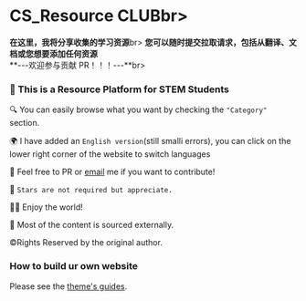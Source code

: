 

#  CS_Resource CLUBbr>

**在这里，我将分享收集的学习资源**br>
**您可以随时提交拉取请求，包括从翻译、文档或您想要添加任何资源**<br>
**---欢迎参与贡献 PR！！！---**br>

### 👋 This is a Resource Platform for STEM Students 
🔍  You can easily browse what you want by checking the `"Category"` section.<br>

🌍  I have added an `English version`(still smalli errors), you can click on the lower right corner of the website to switch languages

📮  Feel free to PR or [email](mailto:applyforcontirbute@qinshizz.com) me if you want to contribute!<br>

🌟  `Stars are not required but appreciate.`

🏄‍♀️  Enjoy the world!<br>

🌊   Most of the content is sourced externally.<br>



©️Rights Reserved by the original author.

### How to build ur own website 

Please see the [theme's guides](https://chirpy.cotes.page/).

